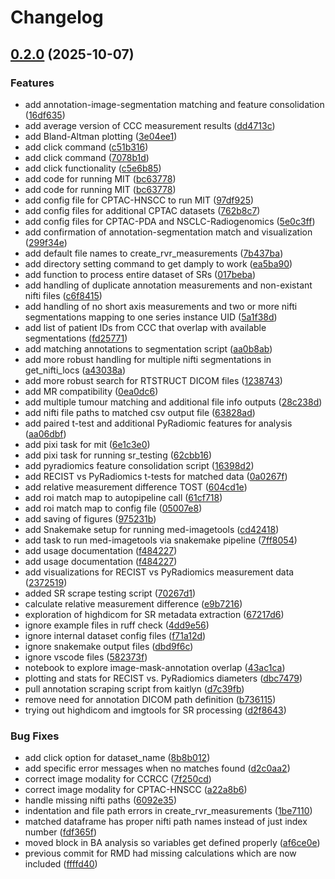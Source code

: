 # Changelog

## [0.2.0](https://github.com/bhklab/recist-vs-reality/compare/v0.1.0...v0.2.0) (2025-10-07)


### Features

* add annotation-image-segmentation matching and feature consolidation ([16df635](https://github.com/bhklab/recist-vs-reality/commit/16df63554b94359a2a2478854ee64816abf29f7d))
* add average version of CCC measurement results ([dd4713c](https://github.com/bhklab/recist-vs-reality/commit/dd4713cab9fca081aa84b25e625e0771c895a4e4))
* add Bland-Altman plotting ([3e04ee1](https://github.com/bhklab/recist-vs-reality/commit/3e04ee1a52bd1170f848bbe1de0198044b3f381a))
* add click command ([c51b316](https://github.com/bhklab/recist-vs-reality/commit/c51b31610ac9811866885c342342eca8cff10406))
* add click command ([7078b1d](https://github.com/bhklab/recist-vs-reality/commit/7078b1d87a55b6426bd3a5be033512636a11db2c))
* add click functionality ([c5e6b85](https://github.com/bhklab/recist-vs-reality/commit/c5e6b85f6b55c22e51f1a16c7c9fcd77935a6d3b))
* add code for running MIT ([bc63778](https://github.com/bhklab/recist-vs-reality/commit/bc6377838d4362aaa05c352792dab01db751991c))
* add code for running MIT ([bc63778](https://github.com/bhklab/recist-vs-reality/commit/bc6377838d4362aaa05c352792dab01db751991c))
* add config file for CPTAC-HNSCC to run MIT ([97df925](https://github.com/bhklab/recist-vs-reality/commit/97df92597010b5f5a8d5b45873b7fc1d18b65740))
* add config files for additional CPTAC datasets ([762b8c7](https://github.com/bhklab/recist-vs-reality/commit/762b8c78356db8c60ab9002626da7a1bd6899c8e))
* add config files for CPTAC-PDA and NSCLC-Radiogenomics ([5e0c3ff](https://github.com/bhklab/recist-vs-reality/commit/5e0c3ff14efd39fbe3f3493b307eebca6a9a403b))
* add confirmation of annotation-segmentation match and visualization ([299f34e](https://github.com/bhklab/recist-vs-reality/commit/299f34e57dfe3d6e0722dcacad859cc717d85951))
* add default file names to create_rvr_measurements ([7b437ba](https://github.com/bhklab/recist-vs-reality/commit/7b437bad4c4c71ca21017390fdfb0b5be31f2748))
* add directory setting command to get damply to work ([ea5ba90](https://github.com/bhklab/recist-vs-reality/commit/ea5ba90ac87e54bf3bd043e5e3c43fde4ead785f))
* add function to process entire dataset of SRs ([017beba](https://github.com/bhklab/recist-vs-reality/commit/017beba6816a703171376f0b153243bc4bdf88e6))
* add handling of duplicate annotation measurements and non-existant nifti files ([c6f8415](https://github.com/bhklab/recist-vs-reality/commit/c6f8415636df2ec3717d660bb0c7005b49de5c56))
* add handling of no short axis measurements and two or more nifti segmentations mapping to one series instance UID ([5a1f38d](https://github.com/bhklab/recist-vs-reality/commit/5a1f38db3d29888e46bc9de1259ca6d97a67e505))
* add list of patient IDs from CCC that overlap with available segmentations ([fd25771](https://github.com/bhklab/recist-vs-reality/commit/fd2577192b3240ce26f023067c265a2f5d49ea5d))
* add matching annotations to segmentation script ([aa0b8ab](https://github.com/bhklab/recist-vs-reality/commit/aa0b8abac8ebcc7569923d26432bf9991386b3bf))
* add more robust handling for multiple nifti segmentations in get_nifti_locs ([a43038a](https://github.com/bhklab/recist-vs-reality/commit/a43038a630ec3a6fe5ee6a0bda060decd5631093))
* add more robust search for RTSTRUCT DICOM files ([1238743](https://github.com/bhklab/recist-vs-reality/commit/123874383b39ff643422119c030f5f6909a2c2e5))
* add MR compatibility ([0ea0dc6](https://github.com/bhklab/recist-vs-reality/commit/0ea0dc6add01fbf1a1203321f452bcb75ee531bc))
* add multiple tumour matching and additional file info outputs ([28c238d](https://github.com/bhklab/recist-vs-reality/commit/28c238d9d9e62ceae7eb37057d8c20cb6b90c57a))
* add nifti file paths to matched csv output file ([63828ad](https://github.com/bhklab/recist-vs-reality/commit/63828adff60ffdbfe69a543e15c61f4dcd1123cc))
* add paired t-test and additional PyRadiomic features for analysis ([aa06dbf](https://github.com/bhklab/recist-vs-reality/commit/aa06dbfa466f0de77439c3aa37a42947f75ae49e))
* add pixi task for mit ([6e1c3e0](https://github.com/bhklab/recist-vs-reality/commit/6e1c3e0380cdc2459fe0f824d73defc77a1b7c1a))
* add pixi task for running sr_testing ([62cbb16](https://github.com/bhklab/recist-vs-reality/commit/62cbb16d055096ca7ba3b76e4f20cdf5e21c44a9))
* add pyradiomics feature consolidation script ([16398d2](https://github.com/bhklab/recist-vs-reality/commit/16398d27d8e5714dfa08c0e541d71ae33e179cb5))
* add RECIST vs PyRadiomics t-tests for matched data ([0a0267f](https://github.com/bhklab/recist-vs-reality/commit/0a0267fb15e76c0252de2dfa153641ff571ee3a4))
* add relative measurement difference TOST ([604cd1e](https://github.com/bhklab/recist-vs-reality/commit/604cd1e0eebef32a6f5b789be98b10409c9da585))
* add roi match map to autopipeline call ([61cf718](https://github.com/bhklab/recist-vs-reality/commit/61cf71881e34483fa1c429d619537af494a90ac3))
* add roi match map to config file ([05007e8](https://github.com/bhklab/recist-vs-reality/commit/05007e81144a2ac8f0e07e0c60506dd2ae04cfe5))
* add saving of figures ([975231b](https://github.com/bhklab/recist-vs-reality/commit/975231bd8f3a8a2fbe0c3ba535d10f64b2640b0a))
* add Snakemake setup for running med-imagetools ([cd42418](https://github.com/bhklab/recist-vs-reality/commit/cd42418a4bb581be00a8444ea7ea85aed2fa0a38))
* add task to run med-imagetools via snakemake pipeline ([7ff8054](https://github.com/bhklab/recist-vs-reality/commit/7ff8054f7f5f6d83fa8992f6064d09a5afc56a1b))
* add usage documentation ([f484227](https://github.com/bhklab/recist-vs-reality/commit/f484227615cb58f2671419d10ca270adb588ea34))
* add usage documentation ([f484227](https://github.com/bhklab/recist-vs-reality/commit/f484227615cb58f2671419d10ca270adb588ea34))
* add visualizations for RECIST vs PyRadiomics measurement data ([2372519](https://github.com/bhklab/recist-vs-reality/commit/2372519ad9ce4433db10a37efe80e3732dc2ed9e))
* added SR scrape testing script ([70267d1](https://github.com/bhklab/recist-vs-reality/commit/70267d17da0f9caf93c519340996b975aab7b285))
* calculate relative measurement difference ([e9b7216](https://github.com/bhklab/recist-vs-reality/commit/e9b7216ce2c540875574cd0b0a853696230ac1b2))
* exploration of highdicom for SR metadata extraction ([67217d6](https://github.com/bhklab/recist-vs-reality/commit/67217d6c787fc8f852e58eb91153010fafce60b2))
* ignore example files in ruff check ([4dd9e56](https://github.com/bhklab/recist-vs-reality/commit/4dd9e56b712d9467dd1fb33d9a641f7b8ba0b069))
* ignore internal dataset config files ([f71a12d](https://github.com/bhklab/recist-vs-reality/commit/f71a12db6ff5663103d845e7d78275a1512e1103))
* ignore snakemake output files ([dbd9f6c](https://github.com/bhklab/recist-vs-reality/commit/dbd9f6cd3d1f890739fa0ce070b5a169e238233c))
* ignore vscode files ([582373f](https://github.com/bhklab/recist-vs-reality/commit/582373f6d8b48cda3b22d2831f677a881dbd831e))
* notebook to explore image-mask-annotation overlap ([43ac1ca](https://github.com/bhklab/recist-vs-reality/commit/43ac1ca75c13e4c49ff28ab8a2c6acb4bcb5f0a5))
* plotting and stats for RECIST vs. PyRadiomics diameters ([dbc7479](https://github.com/bhklab/recist-vs-reality/commit/dbc747999f64a6a76f855f44055313e10d88bfb6))
* pull annotation scraping script from kaitlyn ([d7c39fb](https://github.com/bhklab/recist-vs-reality/commit/d7c39fb7fd640d904bc8594c0073a0168880a5bb))
* remove need for annotation DICOM path definition ([b736115](https://github.com/bhklab/recist-vs-reality/commit/b736115ef8de767017e9c77268e32d5e56ca70d8))
* trying out highdicom and imgtools for SR processing ([d2f8643](https://github.com/bhklab/recist-vs-reality/commit/d2f86433ee5171873c1680fb71a27e203681ccbc))


### Bug Fixes

* add click option for dataset_name ([8b8b012](https://github.com/bhklab/recist-vs-reality/commit/8b8b0122efe4644fe5de53e1f9b6d66e8912384a))
* add specific error messages when no matches found ([d2c0aa2](https://github.com/bhklab/recist-vs-reality/commit/d2c0aa2c77c1104afd43ac92ee2e1a3b52ea1011))
* correct image modality for CCRCC ([7f250cd](https://github.com/bhklab/recist-vs-reality/commit/7f250cd85f61ac796b729717562847b124edde8a))
* correct image modality for CPTAC-HNSCC ([a22a8b6](https://github.com/bhklab/recist-vs-reality/commit/a22a8b67aa796aacfddbbb889e2cf3ae93b73ae3))
* handle missing nifti paths ([6092e35](https://github.com/bhklab/recist-vs-reality/commit/6092e35159a647114487253327acc7031b8a7d90))
* indentation and file path errors in create_rvr_measurements ([1be7110](https://github.com/bhklab/recist-vs-reality/commit/1be7110ad387e29da11d3a9be7492df7c6a3c002))
* matched dataframe has proper nifti path names instead of just index number ([fdf365f](https://github.com/bhklab/recist-vs-reality/commit/fdf365f6ccbf06943e09967a9f04b6be1b96c7b1))
* moved block in BA analysis so variables get defined properly ([af6ce0e](https://github.com/bhklab/recist-vs-reality/commit/af6ce0eabecef6ef17a6385757addb3539eea5be))
* previous commit for RMD had missing calculations which are now included ([ffffd40](https://github.com/bhklab/recist-vs-reality/commit/ffffd40960f6ae2c339dfa5be8cff4b6b65b1a83))
